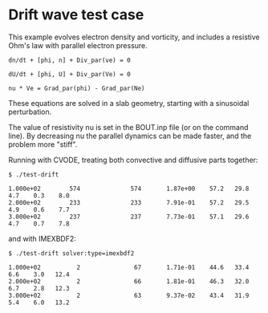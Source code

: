Drift wave test case
====================

This example evolves electron density and vorticity, and includes
a resistive Ohm's law with parallel electron pressure.

    dn/dt + [phi, n] + Div_par(ve) = 0

    dU/dt + [phi, U] + Div_par(Ve) = 0

    nu * Ve = Grad_par(phi) - Grad_par(Ne)

These equations are solved in a slab geometry, starting
with a sinusoidal perturbation.

The value of resistivity nu is set in the BOUT.inp file
(or on the command line). By decreasing nu the parallel dynamics
can be made faster, and the problem more "stiff".

Running with CVODE, treating both convective and diffusive parts together:

    $ ./test-drift

    1.000e+02        574              574       1.87e+00    57.2   29.8    4.7    0.3    8.0
    2.000e+02        233              233       7.91e-01    57.2   29.5    4.9    0.6    7.7
    3.000e+02        237              237       7.73e-01    57.1   29.6    4.7    0.7    7.8

and with IMEXBDF2:

    $ ./test-drift solver:type=imexbdf2

    1.000e+02          2               67       1.71e-01    44.6   33.4    6.6    3.0   12.4
    2.000e+02          2               66       1.81e-01    46.3   32.0    6.7    2.8   12.3
    3.000e+02          2               63       9.37e-02    43.4   31.9    5.4    6.0   13.2



